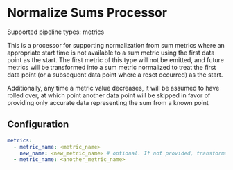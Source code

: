 # Normalize Sums Processor

Supported pipeline types: metrics

This is a processor for supporting normalization from sum metrics
where an appropriate start time is not available to a sum metric using
the first data point as the start. The first metric of this type will not 
be emitted, and future metrics will be transformed into a sum metric
normalized to treat the first data point (or a subsequent data point
where a reset occurred) as the start.

Additionally, any time a metric value decreases, it will be assumed to
have rolled over, at which point another data point will be skipped in
favor of providing only accurate data representing the sum from a known point

## Configuration

```yaml
metrics:
  - metric_name: <metric_name>
    new_name: <new_metric_name> # optional. If not provided, transforms in place
  - metric_name: <another_metric_name>
```
